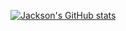 [![Jackson's GitHub stats](https://github-readme-stats.vercel.app/api?username=JacksonKoon&theme=tokyonight)](https://github.com/anuraghazra/github-readme-stats)
